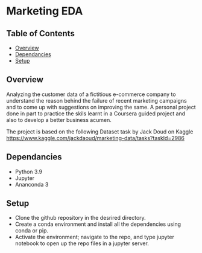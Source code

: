 # Marketing EDA

## Table of Contents

* [Overview](#Overview)
* [Dependancies](#Dependancies)
* [Setup](#Setup)


## Overview

Analyzing the customer data of a fictitious e-commerce company to understand the reason behind the failure of recent marketing campaigns and to come up with suggestions on improving the same. A personal project done in part to practice the skils learnt in a Coursera guided project and also to develop a better business acumen.

The project is based on the following Dataset task by Jack Doud on Kaggle  https://www.kaggle.com/jackdaoud/marketing-data/tasks?taskId=2986


## Dependancies

* Python 3.9
* Jupyter 
* Ananconda 3

## Setup

* Clone the github repository in the desrired directory.
* Create a conda environment and install all the dependencies using conda or pip.
* Activate the environment; navigate to the repo, and type jupyter notebook to open up the repo files in a jupyter server.  

